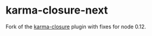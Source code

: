# karma-closure-next

Fork of the [karma-closure](https://github.com/karma-runner/karma-closure) plugin with fixes for node 0.12.
